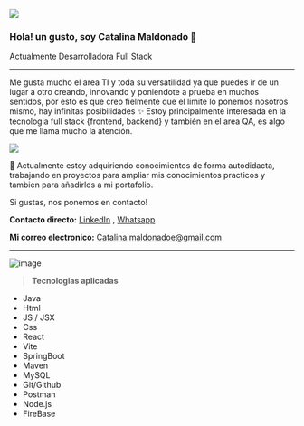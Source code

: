  ![](https://i.postimg.cc/6q9GQFwk/7.png)
 
### Hola! un gusto, soy Catalina Maldonado 🌻
Actualmente Desarrolladora Full Stack

------------
Me gusta mucho el area TI y toda su versatilidad ya que puedes ir de un lugar a otro creando, innovando y poniendote a prueba en muchos sentidos, por esto es que creo fielmente que el limite lo ponemos nosotros mismo, hay infinitas posibilidades ✨
Estoy principalmente interesada en la tecnologia full stack {frontend, backend} y también en el area QA, es algo que me llama mucho la atención.

![](https://i.postimg.cc/RC2ZXNWW/6.png)

🌱 Actualmente estoy adquiriendo conocimientos de forma autodidacta, trabajando en proyectos para ampliar mis conocimientos practicos y tambien para añadirlos a mi portafolio.

Si gustas, nos ponemos en contacto!

**Contacto directo:** [LinkedIn](https://www.linkedin.com/in/catamaep/ "Heading link") , [Whatsapp](https://wa.me/56991201973 "Heading link")

**Mi correo electronico:**
 Catalina.maldonadoe@gmail.com

------------
![image](https://github.com/CatalinanMe/CatalinanMe/assets/142262435/6d7f5ab2-c270-44df-a9b1-dbc3171e3bad)

> **Tecnologias aplicadas**
- Java        
- Html       
- JS / JSX    
- Css         
- React       
- Vite       
- SpringBoot  
- Maven
- MySQL
- Git/Github
- Postman
- Node.js
- FireBase
